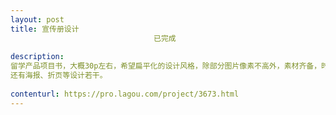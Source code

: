 ```yaml
---                
layout: post       
title: 宣传册设计
                                已完成
           
description: 
留学产品项目书，大概30p左右，希望扁平化的设计风格，除部分图片像素不高外，素材齐备，时间比较紧急。
还有海报、折页等设计若干。
     
contenturl: https://pro.lagou.com/project/3673.html      
---                 
```


